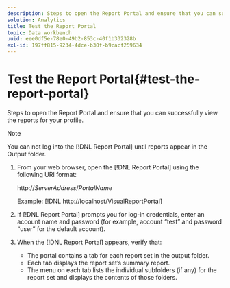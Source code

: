 ```yaml
---
description: Steps to open the Report Portal and ensure that you can successfully view the reports for your profile.
solution: Analytics
title: Test the Report Portal
topic: Data workbench
uuid: eee0df5e-78e0-49b2-853c-40f1b332328b
exl-id: 197ff815-9234-4dce-b30f-b9cacf259634
---
```

# Test the Report Portal{#test-the-report-portal}

Steps to open the Report Portal and ensure that you can successfully view the reports for your profile.

>[!NOTE]
>
>You can not log into the [!DNL Report Portal] until reports appear in the Output folder.

1. From your web browser, open the [!DNL Report Portal] using the following URI format:

   http://*ServerAddress*/*PortalName*

   Example: [!DNL http://localhost/VisualReportPortal] 

1. If [!DNL Report Portal] prompts you for log-in credentials, enter an account name and password (for example, account “test” and password “user” for the default account).
1. When the [!DNL Report Portal] appears, verify that:

    * The portal contains a tab for each report set in the output folder. 
    * Each tab displays the report set’s summary report. 
    * The menu on each tab lists the individual subfolders (if any) for the report set and displays the contents of those folders.

